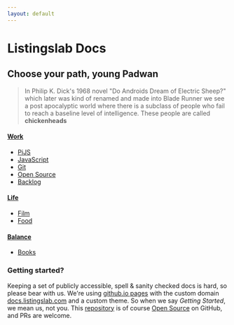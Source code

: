 ```yaml
---
layout: default
---
```


# Listingslab Docs

## Choose your path, young Padwan

> In Philip K. Dick's 1968 novel "Do Androids Dream of Electric Sheep?" which later was kind of renamed and made into Blade Runner we see a post apocalyptic world where there is a subclass of people who fail to reach a baseline level of intelligence. These people are called **chickenheads**

<div class="third-wide">
    <h4><a href="docs/work">Work</a></h4>
    <ul>
        <li><a href="docs/work/pijs">PiJS</a></li>
        <li><a href="docs/work/javascript">JavaScript</a></li>
        <li><a href="docs/work/git">Git</a></li>
        <li><a href="docs/work/open-source">Open Source</a></li>
        <li><a href="docs/work/backlog">Backlog</a></li>
    </ul>
</div>

<div class="third-wide">
    <h4><a href="docs/life">Life</a></h4>
    <ul>
        <li><a href="docs/life/film">Film</a></li>
        <li><a href="docs/life/food">Food</a></li>
    </ul>
</div>

<div class="third-wide">
    <h4><a href="docs/balance">Balance</a></h4>
    <ul>
        <li><a href="docs/balance/books">Books</a></li>
    </ul>
</div>

<div style="clear: both;"></div>

### Getting started?

Keeping a set of publicly accessible, spell & sanity checked docs is hard, so please bear with us. We're using [github.io pages](https://pages.github.com) with the custom domain [docs.listingslab.com](https://docs.listingslab.com) and a custom theme. So when we say _Getting Started_, we mean us, not you. This [repository](https://github.com/listingslab-software/docs) is of course [Open Source](docs/tech/open-source) on GitHub, and PRs are welcome.
